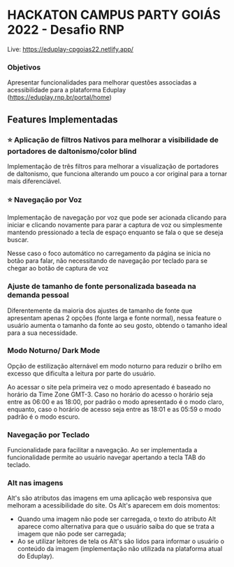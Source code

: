 # HACKATON CAMPUS PARTY GOIÁS 2022 - Desafio RNP

Live: https://eduplay-cpgoias22.netlify.app/

### Objetivos

Apresentar funcionalidades para melhorar questões associadas a acessibilidade para a plataforma Eduplay (https://eduplay.rnp.br/portal/home)




## Features Implementadas

### :star: Aplicação de filtros Nativos para melhorar a visibilidade de portadores de daltonismo/color blind

Implementação de três filtros para melhorar a visualização de portadores de daltonismo, que funciona alterando um pouco a cor original para a tornar mais diferenciável.

### :star: Navegação por Voz

Implementação de navegação por voz que pode ser acionada clicando para iniciar e clicando novamente para parar a captura de voz ou simplesmente mantendo pressionado a tecla de espaço enquanto se fala o que se deseja buscar.

Nesse caso o foco automático no carregamento da página se inicia no botão para falar, não necessitando de navegação por teclado para se chegar ao botão de captura de voz

### Ajuste de tamanho de fonte personalizada baseada na demanda pessoal

Diferentemente da maioria dos ajustes de tamanho de fonte que apresentam apenas 2 opções (fonte larga e fonte normal), nessa feature o usuário aumenta o tamanho da fonte ao seu gosto, obtendo o tamanho ideal para a sua necessidade.

### Modo Noturno/ Dark Mode

Opção de estilização alternável em modo noturno para reduzir o brilho em excesso que dificulta a leitura por parte do usuário.

Ao acessar o site pela primeira vez o modo apresentado é baseado no horário da Time Zone GMT-3. Caso no horário do acesso o horário seja entre as 06:00 e as 18:00, por padrão o modo apresentado é o modo claro, enquanto, caso o horário de acesso seja entre as 18:01 e as 05:59 o modo padrão é o modo escuro.

### Navegação por Teclado

Funcionalidade para facilitar a navegação. Ao ser implementada a funcionalidade permite ao usuário navegar apertando a tecla TAB do teclado.

### Alt nas imagens

Alt's são atributos das imagens em uma aplicação web responsiva que melhoram a acessibilidade do site. Os Alt's aparecem em dois momentos:
  - Quando uma imagem não pode ser carregada, o texto do atributo Alt aparece como alternativa para que o usuário saiba do que se trata a imagem que não pode ser carregada;
  - Ao se utilizar leitores de tela os Alt's são lidos para informar o usuário o conteúdo da imagem (implementação não utilizada na plataforma atual do Eduplay).


